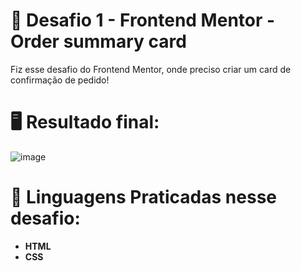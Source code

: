 # 🌟  Desafio 1 - Frontend Mentor - Order summary card
Fiz esse desafio do Frontend Mentor, onde preciso criar um card de confirmação de pedido! 

# 🖥️ Resultado final:
![image](https://github.com/user-attachments/assets/ebd78bed-652e-4cb4-ae76-bfdf52ef610f)

# 🚀 Linguagens Praticadas nesse desafio:
- **HTML**
- **CSS**



